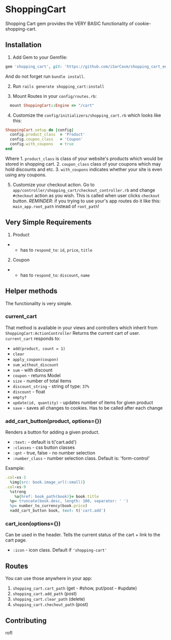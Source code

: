 # ShoppingCart
Shopping Cart gem provides the VERY BASIC functionality of cookie-shopping-cart.

## Installation 
1. Add Gem to your Gemfile:
  ```ruby
  gem 'shopping_cart', git: 'https://github.com/iSarCasm/shopping_cart_engine'
  ```
  And do not forget run `bundle install`.

2. Run `rails generate shopping_cart:install`

3. Mount Routes in your `config/routes.rb`:
  ```ruby
    mount ShoppingCart::Engine => "/cart"
  ```

4. Customize the `config/initializers/shopping_cart.rb` which looks like this:
  ```ruby
  ShoppingCart.setup do |config|
    config.product_class  = 'Product'
    config.coupon_class   = 'Coupon'
    config.with_coupons   = true
  end
  ```
  Where 
    1. `product_class` is class of your website's products which would be stored in shopping cart.
    2. `coupon_class` class of your coupons which may hold discounts and etc.
    3. `with_coupons` indicates whether your site is even using any coupons.
  
5. Customize your checkout action. Go to `app/controller/shopping_cart/checkout_controller.rb` and change `#checkout` action as you wish. This is called when user clicks `checkout` button. 
  *REMINDER*: if you trying to use your's app routes do it like this: `main_app.root_path` instead of `root_path`!

## Very Simple Requirements
1. Product
  * - has to `respond_to`: `id`, `price`, `title`
2. Coupon
  * - has to `respond_to`: `discount`, `name`
  
## Helper methods
The functionality is very simple. 
### current_cart
That method is available in your views and controllers which inherit from `ShoppingCart:ActionController`
Returns the current cart of user. `current_cart` responds to:
  * `add(product, count = 1)`
  * `clear`
  * `apply_coupon(coupon)`
  * `sum_without_discount`
  * `sum` - with discount
  * `coupon` - returns Model
  * `size` - number of total items
  * `discount_string` - string of type: `37%`
  * `discount` - float
  * `empty?`
  * `update(id, quantity)` - updates number of items for given product
  * `save` - saves all changes to cookies. Has to be called after each change
  
### add_cart_button(product, options={})
Renders a button for adding a given product.
  * `:text:` - default is t('cart.add')
  * `:classes` - css button classes
  * `:qnt` -  true, false - no number selection
  * `:number_class` - number selection class. Default is: 'form-control'

Example:
```ruby
.col-xs-3
  %img{src: book.image_url(:small)}
.col-xs-9
  %strong
    %a{href: book_path(book)}= book.title
  %p= truncate(book.desc, length: 100, separator: ' ')
  %p= number_to_currency(book.price)
  =add_cart_button book, text: t('cart.add')
```

### cart_icon(options={})
Can be used in the header. Tells the current status of the cart + link to the cart page.
  * `:icon` - icon class. Default if `'shopping-cart'`

## Routes
You can use those anywhere in your app:
  1. `shopping_cart.cart_path` (get - #show, put/post - #update)
  2. `shopping_cart.add_path` (post)
  3. `shopping_cart.clear_path` (delete)
  4. `shopping_cart.chechout_path` (post) 

## Contributing
rofl
